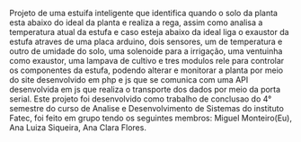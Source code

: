 Projeto de uma estuifa inteligente que identifica quando o solo da planta esta abaixo do ideal da planta e realiza a rega, assim como analisa a temperatura atual da estufa e caso esteja abaixo da ideal liga o exaustor da estufa atraves de uma placa arduino, dois sensores, um de temperatura e outro de umidade do solo, uma solenoide para a irrigação, uma ventuinha como exaustor, uma lampava de cultivo e tres modulos rele para controlar os componentes da estufa, podendo alterar e monitorar a planta por meio do site desenvolvido em php e js que se comunica com uma API desenvolvida em js que realiza o transporte dos dados por meio da porta serial.
Este projeto foi desenvolvido como trabalho de conclusao do 4° semestre do curso de Analise e Desenvolvimento de Sistemas do instituto Fatec, foi feito em grupo tendo os seguintes membros: Miguel Monteiro(Eu), Ana Luiza Siqueira, Ana Clara Flores.

